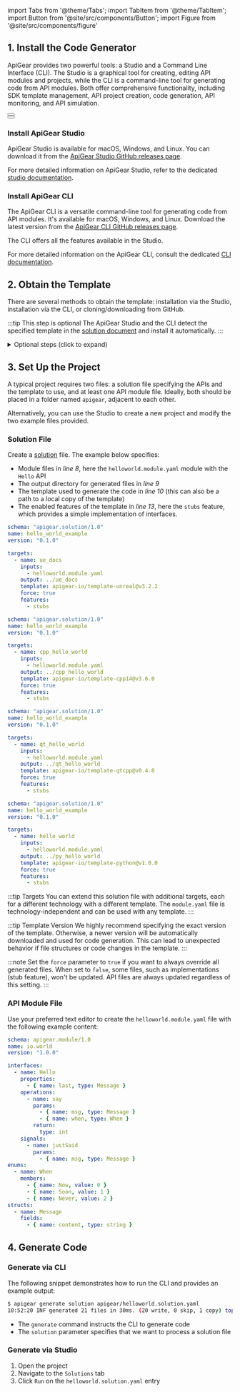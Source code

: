 import Tabs from '@theme/Tabs';
import TabItem from '@theme/TabItem';
import Button from '@site/src/components/Button';
import Figure from '@site/src/components/figure'

## 1. Install the Code Generator

ApiGear provides two powerful tools: a Studio and a Command Line Interface (CLI). The Studio is a graphical tool for creating, editing API modules and projects, while the CLI is a command-line tool for generating code from API modules. Both offer comprehensive functionality, including SDK template management, API project creation, code generation, API monitoring, and API simulation.

<div class="container">
  <div class="row">
    <div class="col col--6">
  <Button message="Download Studio" link="https://github.com/apigear-io/studio/releases/latest" />
    </div>
    <div class="col col--6">
  <Button message="Download CLI" link="https://github.com/apigear-io/cli/releases/latest" />
    </div>
  </div>
</div>

### Install ApiGear Studio

ApiGear Studio is available for macOS, Windows, and Linux. You can download it from the [ApiGear Studio GitHub releases page](https://github.com/apigear-io/studio/releases/latest).

For more detailed information on ApiGear Studio, refer to the dedicated [studio documentation](/docs/studio/intro).

### Install ApiGear CLI

The ApiGear CLI is a versatile command-line tool for generating code from API modules. It's available for macOS, Windows, and Linux. Download the latest version from the [ApiGear CLI GitHub releases page](https://github.com/apigear-io/cli/releases/latest).

The CLI offers all the features available in the Studio.

For more detailed information on the ApiGear CLI, consult the dedicated [CLI documentation](/docs/cli/intro).

## 2. Obtain the Template

There are several methods to obtain the template: installation via the Studio, installation via the CLI, or cloning/downloading from GitHub.

:::tip This step is optional
The ApiGear Studio and the CLI detect the specified template in the [solution document](#solution-file) and install it automatically.
:::

<details>
  <summary>Optional steps (click to expand)</summary>
### Installation via CLI

When using the CLI, only the highlighted line needs to be executed. You can verify the successful installation using the `template cache` command.

<Tabs groupId="current-template" queryString>
  <TabItem value="template-unreal" label="Unreal Engine">
```bash
# highlight-next-line
$ apigear template install apigear-io/template-unreal@v3.2.2
$ apigear template cache
list of templates from the local cache

source                            | url                                               | installed | latest
apigear-io/template-unreal@v3.2.2 | https://github.com/apigear-io/template-unreal.git | <sha1>    | v3.2.2
...
```
  </TabItem>
  <TabItem value="template-cpp14" label="C++14">
```bash
# highlight-next-line
$ apigear template install apigear-io/template-cpp14@v3.6.0
$ apigear template cache
list of templates from the local cache

source                            | url                                               | installed | latest
apigear-io/template-cpp14@v3.6.0  | https://github.com/apigear-io/template-cpp14.git  | <sha1>    | v3.6.0
...
```
  </TabItem>
  <TabItem value="template-qtcpp" label="Qt6">
```bash
# highlight-next-line
$ apigear template install apigear-io/template-qtcpp@v0.4.0
$ apigear template cache
list of templates from the local cache

source                            | url                                               | installed | latest
apigear-io/template-qtcpp@v0.4.0  | https://github.com/apigear-io/template-qtcpp.git  | <sha1>    | v0.4.0
...
```
  </TabItem>
  <TabItem value="template-python" label="Python">
```bash
# highlight-next-line
$ apigear template install apigear-io/template-python@v1.0.0
$ apigear template cache
list of templates from the local cache

source                            | url                                               | installed | latest
apigear-io/template-python@v1.0.0 | https://github.com/apigear-io/template-python.git | <sha1>    | v1.0.0
...
```
  </TabItem>
</Tabs>

### Installation via Studio

Installing the template through the Studio is straightforward:

<Tabs groupId="current-template" queryString>
  <TabItem value="template-unreal" label="Unreal Engine">
1. Open an existing project or create a new one
2. Navigate to the `Templates` tab
3. Click `Install` on the `apigear-io/template-unreal` entry
  </TabItem>
  <TabItem value="template-cpp14" label="C++14">
1. Open an existing project or create a new one
2. Navigate to the `Templates` tab
3. Click `Install` on the `apigear-io/template-cpp14` entry
  </TabItem>
  <TabItem value="template-qtcpp" label="Qt6">
1. Open an existing project or create a new one
2. Navigate to the `Templates` tab
3. Click `Install` on the `apigear-io/template-qtcpp` entry
  </TabItem>
  <TabItem value="template-python" label="Python">
1. Open an existing project or create a new one
2. Navigate to the `Templates` tab
3. Click `Install` on the `apigear-io/template-python` entry
  </TabItem>
</Tabs>

<Figure caption="Installing the template" src="/img/apigear-studio-install-unreal-template.png" />

### Cloning from GitHub

If you need to inspect or modify the template's source code, cloning or downloading the repository is recommended. The repository doesn't need to be part of your project and can be stored anywhere on your computer.

<Tabs groupId="current-template" queryString>
  <TabItem value="template-unreal" label="Unreal Engine">
  ```bash
  $ git clone https://github.com/apigear-io/template-unreal.git
  ```
  </TabItem>
  <TabItem value="template-cpp14" label="C++14">
  ```bash
  $ git clone https://github.com/apigear-io/template-cpp14.git
  ```
  </TabItem>
  <TabItem value="template-qtcpp" label="Qt6">
  ```bash
  $ git clone https://github.com/apigear-io/template-qtcpp.git
  ```
  </TabItem>
  <TabItem value="template-python" label="Python">
  ```bash
  $ git clone https://github.com/apigear-io/template-python.git
  ```
  </TabItem>
</Tabs>

You can then configure the solution file to use your template by providing the relative path from the solution file to the template directory.

</details>

## 3. Set Up the Project

A typical project requires two files: a solution file specifying the APIs and the template to use, and at least one API module file. Ideally, both should be placed in a folder named `apigear`, adjacent to each other.

Alternatively, you can use the Studio to create a new project and modify the two example files provided.

### Solution File

Create a [solution](/docs/guide/intro#creating-a-solution) file.
The example below specifies:

- Module files in _line 8_, here the `helloworld.module.yaml` module with the `Hello` API
- The output directory for generated files in _line 9_
- The template used to generate the code in _line 10_ (this can also be a path to a local copy of the template)
- The enabled features of the template in _line 13_, here the `stubs` feature, which provides a simple implementation of interfaces.

<Tabs groupId="current-template" queryString>
  <TabItem value="template-unreal" label="Unreal Engine">

```yaml title="helloworld.solution.yaml" showLineNumbers
schema: "apigear.solution/1.0"
name: hello_world_example
version: "0.1.0"

targets:
  - name: ue_docs
    inputs:
      - helloworld.module.yaml
    output: ../ue_docs
    template: apigear-io/template-unreal@v3.2.2
    force: true
    features:
      - stubs
```
  </TabItem>
  <TabItem value="template-cpp14" label="C++14">

```yaml title="helloworld.solution.yaml" showLineNumbers
schema: "apigear.solution/1.0"
name: hello_world_example
version: "0.1.0"

targets:
  - name: cpp_hello_world
    inputs:
      - helloworld.module.yaml
    output: ../cpp_hello_world
    template: apigear-io/template-cpp14@v3.6.0
    force: true
    features:
      - stubs
```
  </TabItem>
  <TabItem value="template-qtcpp" label="Qt6">

```yaml title="helloworld.solution.yaml" showLineNumbers
schema: "apigear.solution/1.0"
name: hello_world_example
version: "0.1.0"

targets:
  - name: qt_hello_world
    inputs:
      - helloworld.module.yaml
    output: ../qt_hello_world
    template: apigear-io/template-qtcpp@v0.4.0
    force: true
    features:
      - stubs
```
  </TabItem>
  <TabItem value="template-python" label="Python">

```yaml title="helloworld.solution.yaml" showLineNumbers
schema: "apigear.solution/1.0"
name: hello_world_example
version: "0.1.0"

targets:
  - name: hello_world
    inputs:
      - helloworld.module.yaml
    output: ../py_hello_world
    template: apigear-io/template-python@v1.0.0
    force: true
    features:
      - stubs
```
  </TabItem>
</Tabs>

:::tip Targets
You can extend this solution file with additional targets, each for a different technology with a different template. The `module.yaml` file is technology-independent and can be used with any template.
:::

:::tip Template Version
We highly recommend specifying the exact version of the template. Otherwise, a newer version will be automatically downloaded and used for code generation. This can lead to unexpected behavior if file structures or code changes in the template.
:::

:::note
Set the `force` parameter to `true` if you want to always override all generated files. When set to `false`, some files, such as implementations (stub feature), won't be updated. API files are always updated regardless of this setting.
:::

### API Module File

Use your preferred text editor to create the `helloworld.module.yaml` file with the following example content:

```yaml title="helloworld.module.yaml" showLineNumbers
schema: apigear.module/1.0
name: io.world
version: "1.0.0"

interfaces:
  - name: Hello
    properties:
      - { name: last, type: Message }
    operations:
      - name: say
        params:
          - { name: msg, type: Message }
          - { name: when, type: When }
        return:
          type: int
    signals:
      - name: justSaid
        params:
          - { name: msg, type: Message }
enums:
  - name: When
    members:
      - { name: Now, value: 0 }
      - { name: Soon, value: 1 }
      - { name: Never, value: 2 }
structs:
  - name: Message
    fields:
      - { name: content, type: string }
```

## 4. Generate Code

### Generate via CLI

The following snippet demonstrates how to run the CLI and provides an example output:

```bash
$ apigear generate solution apigear/helloworld.solution.yaml
10:52:20 INF generated 21 files in 30ms. (20 write, 0 skip, 1 copy) topic=gen
```

- The `generate` command instructs the CLI to generate code
- The `solution` parameter specifies that we want to process a solution file

### Generate via Studio

1. Open the project
2. Navigate to the `Solutions` tab
3. Click `Run` on the `helloworld.solution.yaml` entry

<Figure caption="Generating code" src="/img/apigear-studio-generate-code.png" />